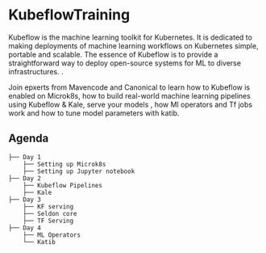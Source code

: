 # KubeflowTraining


Kubeflow is the machine learning toolkit for Kubernetes. It is dedicated to making deployments of machine learning workflows on 
Kubernetes simple, portable and scalable. The essence of Kubeflow is to provide a straightforward way to deploy open-source 
systems for ML to diverse infrastructures. .

Join epxerts from Mavencode and Canonical to learn how to Kubeflow is enabled on Microk8s, how to build real-world machine learning pipelines 
using Kubeflow & Kale, serve your models , how Ml operators and Tf jobs work and how to tune model parameters with katib. 


## Agenda

    ├── Day 1
		├── Setting up Microk8s
		├── Setting up Jupyter notebook		
    ├── Day 2      
		├── Kubeflow Pipelines     
		├── Kale
    ├── Day 3
		├── KF serving
		├── Seldon core
		├── TF Serving
    ├── Day 4
		├── ML Operators                
		└── Katib

